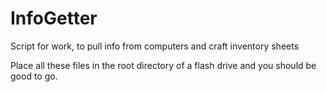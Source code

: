 # InfoGetter
Script for work, to pull info from computers and craft inventory sheets

Place all these files in the root directory of a flash drive and you should be good to go.

